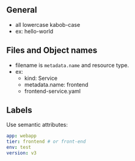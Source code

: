 ## General

* all lowercase kabob-case
* ex: hello-world

## Files and Object names

* filename is `metadata.name` and resource type.
* ex:
  - kind: Service
  - metadata.name: frontend 
  - frontend-service.yaml

## Labels

Use semantic attributes:

```yaml
app: webapp
tier: frontend # or front-end
env: test
version: v3
```

